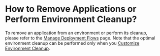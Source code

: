 # How to Remove Applications or Perform Environment Cleanup?

<head>
  <link rel="canonical" href="https://docs.kuberocketci.io/faq/how-to/developer/remove-applications-cleanup/" />
</head>

To remove an application from an environment or perform its cleanup, please refer to the [Manage Deployment Flows](/docs/user-guide/manage-environments#deploy-application) page.
Note that the optimal environment cleanup can be performed only when you [Customize Environment Cleanup](/docs/operator-guide/cd/customize-environment-deletion).
